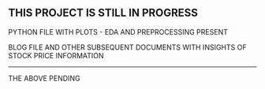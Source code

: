 ## THIS PROJECT IS STILL IN PROGRESS

PYTHON FILE WITH PLOTS - EDA AND PREPROCESSING PRESENT

BLOG FILE AND OTHER SUBSEQUENT DOCUMENTS WITH INSIGHTS OF STOCK PRICE INFORMATION 

-----------------------
THE ABOVE PENDING
